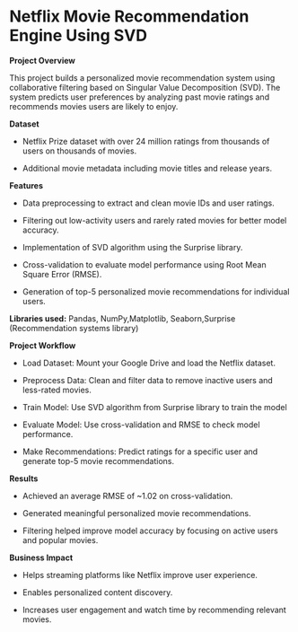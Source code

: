 # Netflix Movie Recommendation Engine Using SVD

**Project Overview**

This project builds a personalized movie recommendation system using collaborative filtering based on Singular Value Decomposition (SVD). The system predicts user preferences by analyzing past movie ratings and recommends movies users are likely to enjoy.

**Dataset**

 * Netflix Prize dataset with over 24 million ratings from thousands of users on thousands of movies.

 * Additional movie metadata including movie titles and release years.

**Features**

 * Data preprocessing to extract and clean movie IDs and user ratings.

 * Filtering out low-activity users and rarely rated movies for better model accuracy.

 * Implementation of SVD algorithm using the Surprise library.

 * Cross-validation to evaluate model performance using Root Mean Square Error (RMSE).

 * Generation of top-5 personalized movie recommendations for individual users.

**Libraries used:** Pandas, NumPy,Matplotlib, Seaborn,Surprise (Recommendation systems library)

**Project Workflow**

  * Load Dataset: Mount your Google Drive and load the Netflix dataset.
    
  * Preprocess Data: Clean and filter data to remove inactive users and less-rated movies.
    
  * Train Model: Use SVD algorithm from Surprise library to train the model
    
  * Evaluate Model: Use cross-validation and RMSE to check model performance.
  
  * Make Recommendations: Predict ratings for a specific user and generate top-5 movie recommendations.
    
**Results**
  
  * Achieved an average RMSE of ~1.02 on cross-validation.
    
  * Generated meaningful personalized movie recommendations.
    
  * Filtering helped improve model accuracy by focusing on active users and popular movies.
    
**Business Impact**
  
   * Helps streaming platforms like Netflix improve user experience.
     
   * Enables personalized content discovery.
     
   * Increases user engagement and watch time by recommending relevant movies.






